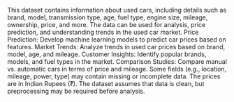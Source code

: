 This dataset contains information about used cars, including details such as brand, model, transmission type, age, fuel type, engine size, mileage, ownership, price, and more. The data can be used for analysis, price prediction, and understanding trends in the used car market.
Price Prediction: Develop machine learning models to predict car prices based on features.
Market Trends: Analyze trends in used car prices based on brand, model, age, and mileage.
Customer Insights: Identify popular brands, models, and fuel types in the market.
Comparison Studies: Compare manual vs. automatic cars in terms of price and mileage.
Some fields (e.g., location, mileage, power, type) may contain missing or incomplete data.
The prices are in Indian Rupees (₹).
The dataset assumes that data is clean, but preprocessing may be required before analysis.
